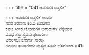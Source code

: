 +++
title = "041 ಅವರವರ ಬತ್ತಳಿಕೆ"

+++
ಅವರವರ ಬತ್ತಳಿಕೆ ಚಾಪವ  
ನವರ ಶರವನು ಕಂಬು ಖಡುಗವ  
ಕವಚ ಸೀಸಕ ಜೋಡುಗಳ ಬಿರುದುಗಳ ಟೆಕ್ಕೆಯವ  
ವಿವಿಧ ಶಸ್ತ್ರಾಸ್ತ್ರವನು ಫಲುಗುಣ  
ವಿವರಿಸಲು ಬೆರಗಾಗಿ ಸಾರಥಿ  
ಯಿವನು ತಾನಾರೆಂದು ಮತ್ಸ್ಯನ ಸೂನು ಬೆಸಗೊಂಡ      ॥41॥